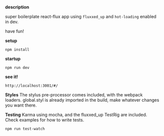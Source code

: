 **description**

super boilerplate react-flux app using `fluxxed_up` and `hot-loading` enabled in dev.

have fun!

**setup**

`npm install`

**startup**

`npm run dev`

**see it!**

`http://localhost:3001/#/`

**Styles**
The stylus pre-processor comes included, with the webpack loaders.
global.styl is already imported in the build, make whatever changes you want there.

**Testing**
Karma using mocha, and the fluxxed_up TestRig are included. Check examples for
how to write tests.

`npm run test-watch`
